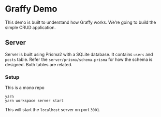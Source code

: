 # Graffy Demo

This demo is built to understand how Graffy works. We're going to build the simple CRUD application.

## Server

Server is built using Prisma2 with a SQLite database. It contains `users` and `posts` table. Refer the `server/prisma/schema.prisma` for how the schema is designed. Both tables are related.

### Setup

This is a mono repo

```
yarn
yarn workspace server start
```

This will start the `localhost` server on port `3001`.
